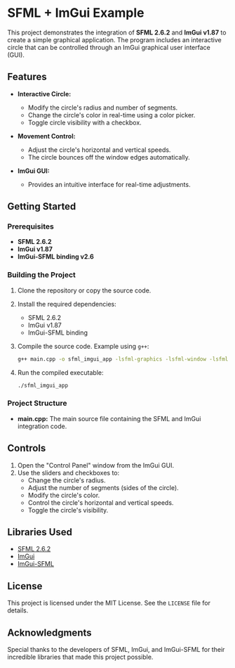 # SFML + ImGui Example

This project demonstrates the integration of **SFML 2.6.2** and **ImGui v1.87** to create a simple graphical application. The program includes an interactive circle that can be controlled through an ImGui graphical user interface (GUI).

## Features

- **Interactive Circle:**
  - Modify the circle's radius and number of segments.
  - Change the circle's color in real-time using a color picker.
  - Toggle circle visibility with a checkbox.

- **Movement Control:**
  - Adjust the circle's horizontal and vertical speeds.
  - The circle bounces off the window edges automatically.

- **ImGui GUI:**
  - Provides an intuitive interface for real-time adjustments.

## Getting Started

### Prerequisites

- **SFML 2.6.2**
- **ImGui v1.87**
- **ImGui-SFML binding v2.6**

### Building the Project

1. Clone the repository or copy the source code.

2. Install the required dependencies:
   - SFML 2.6.2
   - ImGui v1.87
   - ImGui-SFML binding

3. Compile the source code. Example using `g++`:
   ```bash
   g++ main.cpp -o sfml_imgui_app -lsfml-graphics -lsfml-window -lsfml-system -limgui-sfml
   ```

4. Run the compiled executable:
   ```bash
   ./sfml_imgui_app
   ```

### Project Structure

- **main.cpp:** The main source file containing the SFML and ImGui integration code.

## Controls

1. Open the "Control Panel" window from the ImGui GUI.
2. Use the sliders and checkboxes to:
   - Change the circle's radius.
   - Adjust the number of segments (sides of the circle).
   - Modify the circle's color.
   - Control the circle's horizontal and vertical speeds.
   - Toggle the circle's visibility.

## Libraries Used

- [SFML 2.6.2](https://www.sfml-dev.org/download/sfml/2.6.2/)
- [ImGui](https://github.com/ocornut/imgui/releases/tag/v1.87)
- [ImGui-SFML](https://github.com/SFML/imgui-sfml/releases/tag/v2.6)

## License

This project is licensed under the MIT License. See the `LICENSE` file for details.

## Acknowledgments

Special thanks to the developers of SFML, ImGui, and ImGui-SFML for their incredible libraries that made this project possible.

